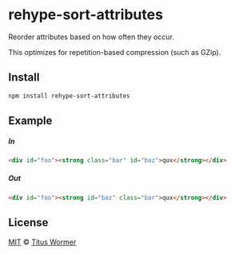 <!--This file is generated by `build-packages.js`-->

# rehype-sort-attributes

Reorder attributes based on how often they occur.

This optimizes for repetition-based compression (such as GZip).

## Install

```sh
npm install rehype-sort-attributes
```

## Example

##### In

```html
<div id="foo"><strong class="bar" id="baz">qux</strong></div>
```

##### Out

```html
<div id="foo"><strong id="baz" class="bar">qux</strong></div>
```

## License

[MIT](https://github.com/wooorm/rehype-minify/blob/master/LICENSE) © [Titus Wormer](http://wooorm.com)
